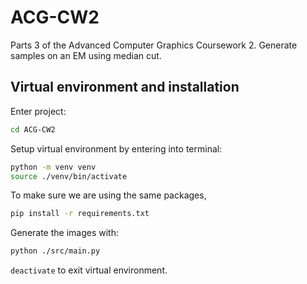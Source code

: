 # ACG-CW2
Parts 3 of the Advanced Computer Graphics Coursework 2. Generate samples on an EM using median cut.

## Virtual environment and installation
Enter project:
```bash
cd ACG-CW2
```
Setup virtual environment by entering into terminal:
```bash
python -m venv venv
source ./venv/bin/activate
```

To make sure we are using the same packages,
```bash 
pip install -r requirements.txt
```

Generate the images with:
```bash 
python ./src/main.py
```
`deactivate` to exit virtual environment.
